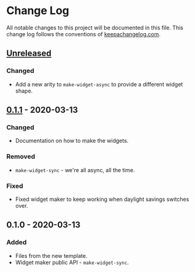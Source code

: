 # Change Log
All notable changes to this project will be documented in this file. This change log follows the conventions of [keepachangelog.com](http://keepachangelog.com/).

## [Unreleased]
### Changed
- Add a new arity to `make-widget-async` to provide a different widget shape.

## [0.1.1] - 2020-03-13
### Changed
- Documentation on how to make the widgets.

### Removed
- `make-widget-sync` - we're all async, all the time.

### Fixed
- Fixed widget maker to keep working when daylight savings switches over.

## 0.1.0 - 2020-03-13
### Added
- Files from the new template.
- Widget maker public API - `make-widget-sync`.

[Unreleased]: https://github.com/your-name/kidoku/compare/0.1.1...HEAD
[0.1.1]: https://github.com/your-name/kidoku/compare/0.1.0...0.1.1

